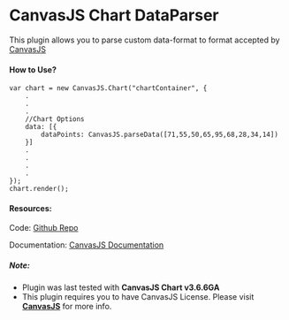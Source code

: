 CanvasJS Chart DataParser
=========================

This plugin allows you to parse custom data-format to format accepted by [CanvasJS](https://canvasjs.com/)

#### How to Use?

    var chart = new CanvasJS.Chart("chartContainer", {
    	.
    	.
    	.
    	//Chart Options
    	data: [{
    		dataPoints: CanvasJS.parseData([71,55,50,65,95,68,28,34,14])
    	}]
    	.
    	.
    	.
    	.
    });
    chart.render();
    

#### Resources:

Code: [Github Repo](https://github.com/vishwas-r/CanvasJS-Data-Parser)

Documentation: [CanvasJS Documentation](https://canvasjs.com/docs/)

##### Note: 
- Plugin was last tested with **CanvasJS Chart v3.6.6GA**
- This plugin requires you to have CanvasJS License. Please visit **[CanvasJS](https://canvasjs.com/license/)** for more info.
